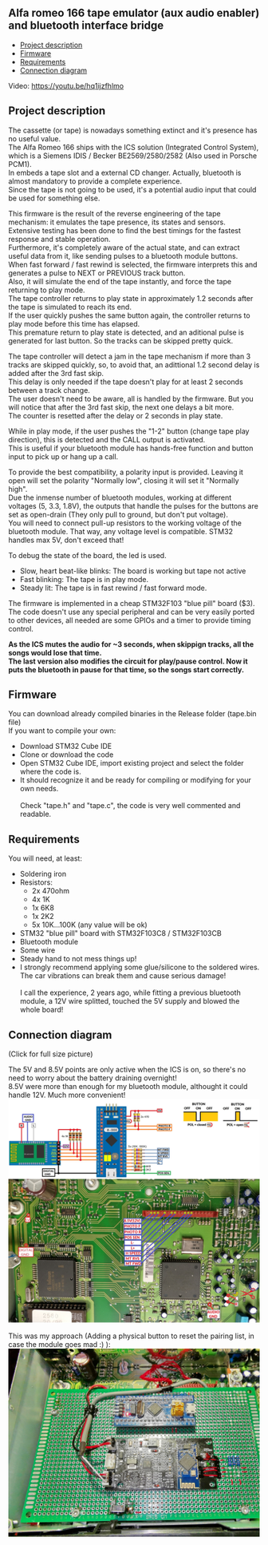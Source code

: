## Alfa romeo 166 tape emulator (aux audio enabler) and bluetooth interface bridge 

<!-- MarkdownTOC -->

* [Project description](#description)
* [Firmware](#firmware)
* [Requirements](#requirements)
* [Connection diagram](#connection)

<!-- /MarkdownTOC -->

Video:
https://youtu.be/hq1ijzfhlmo

<a id="description"></a>
## Project description
The cassette (or tape) is nowadays something extinct and it's presence has no useful value.<br>
The Alfa Romeo 166 ships with the ICS solution (Integrated Control System), which is a Siemens IDIS / Becker BE2569/2580/2582 (Also used in Porsche PCM1).<br>
In embeds a tape slot and a external CD changer. Actually, bluetooth is almost mandatory to provide a complete experience.<br>
Since the tape is not going to be used, it's a potential audio input that could be used for something else.<br>

This firmware is the result of the reverse engineering of the tape mechanism: it emulates the tape presence, its states and sensors.<br>
Extensive testing has been done to find the best timings for the fastest response and stable operation.<br>
Furthermore, it's completely aware of the actual state, and can extract useful data from it, like sending pulses to a bluetooth module buttons.<br>
When fast forward / fast rewind is selected, the firmware interprets this and generates a pulse to  NEXT or PREVIOUS track button.<br>
Also, it will simulate the end of the tape instantly, and force the tape returning to play mode.<br>
The tape controller returns to play state in approximately 1.2 seconds after the tape is simulated to reach its end.<br>
If the user quickly pushes the same button again, the controller returns to play mode before this time has elapsed.<br> 
This premature return to play state is detected, and an aditional pulse is generated for last button. So the tracks can be skipped pretty quick.<br>

The tape controller will detect a jam in the tape mechanism if more than 3 tracks are skipped quickly, so, to avoid that, an adittional 1.2 second delay is added after the 3rd fast skip.<br>
This delay is only needed if the tape doesn't play for at least 2 seconds between a track change.<br>
The user doesn't need to be aware, all is handled by the firmware. But you will notice that after the 3rd fast skip, the next one delays a bit more.<br>
The counter is resetted after the delay or 2 seconds in play state.<br>

While in play mode, if the user pushes the "1-2" button (change tape play direction), this is detected and the CALL output is activated.<br>
This is useful if your bluetooth module has hands-free function and button input to pick up or hang up a call.<br>

To provide the best compatibility, a polarity input is provided. Leaving it open will set the polarity "Normally low", closing it will set it "Normally high".<br>
Due the inmense number of bluetooth modules, working at different voltages (5, 3.3, 1.8V), the outputs that handle the pulses for the buttons are set as open-drain (They only pull to ground, but don't put voltage).<br>
You will need to connect pull-up resistors to the working voltage of the bluetooth module. That way, any voltage level is compatible. STM32 handles max 5V, don't exceed that!

To debug the state of the board, the led is used.<br>
- Slow, heart beat-like blinks: The board is working but tape not active<br>
- Fast blinking: The tape is in play mode.
- Steady lit: The tape is in fast rewind / fast forward mode.


The firmware is implemented in a cheap STM32F103 "blue pill" board ($3).<br>
The code doesn't use any special peripheral and can be very easily ported to other devices, all needed are some GPIOs and a timer to provide timing control.

**As the ICS mutes the audio for ~3 seconds, when skippign tracks, all the songs would lose that time.<br>
The last version also modifies the circuit for play/pause control. Now it puts the bluetooth in pause for that time, so the songs start correctly.**

<a id="firmware"></a>
## Firmware

You can download already compiled binaries in the Release folder (tape.bin file)<br>
If you want to compile your own:
- Download STM32 Cube IDE
- Clone or download the code
- Open STM32 Cube IDE, import existing project and select the folder where the code is.<br>
- 
  It should recognize it and be ready for compiling or modifying for your own needs.<br>  
  Check "tape.h" and "tape.c", the code is very well commented and readable. <br>

<a id="Requirements"></a>
## Requirements

You will need, at least:<br>
- Soldering iron
- Resistors:
  - 2x 470ohm  
  - 4x 1K  
  - 1x 6K8  
  - 1x 2K2  
  - 5x 10K...100K (any value will be ok)    
- STM32 "blue pill" board with STM32F103C8 / STM32F103CB 
- Bluetooth module
- Some wire
- Steady hand to not mess things up!
- I strongly recommend applying some glue/silicone to the soldered wires.<br>
  The car vibrations can break them and cause serious damage!<br>  
  I call the experience, 2 years ago, while fitting a previous bluetooth module, a 12V wire splitted, touched the 5V supply and blowed the whole board!<br>  
  
<a id="Connection"></a>
## Connection diagram

(Click for full size picture)

The 5V and 8.5V points are only active when the ICS is on, so there's no need to worry about the battery draining overnight!<br>
8.5V were more than enough for my bluetooth module, althought it could handle 12V. Much more convenient!<br> 
 ![IMAGE](https://raw.githubusercontent.com/deividAlfa/Alfa166Bluetooth/master/Pictures/Connection.jpg)
 
 
 This was my approach (Adding a physical button to reset the pairing list, in case the module goes mad :) ):<br>
 ![IMAGE](https://raw.githubusercontent.com/deividAlfa/Alfa166Bluetooth/master/Pictures/Board.jpg)
